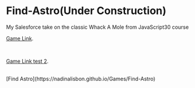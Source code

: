 # Find-Astro(Under Construction)
My Salesforce take on the classic Whack A Mole from JavaScript30 course
<br/>
<p><a href="https://nadinalisbon.github.io/Games/Find-Astro">Game Link</a>.</p>
<br/>
<p><a href="https://nadinalisbon.github.io/Games/Find-Astro/">Game Link test 2</a>.</p>
<br/>
[Find Astro](https://nadinalisbon.github.io/Games/Find-Astro)
<br/>
